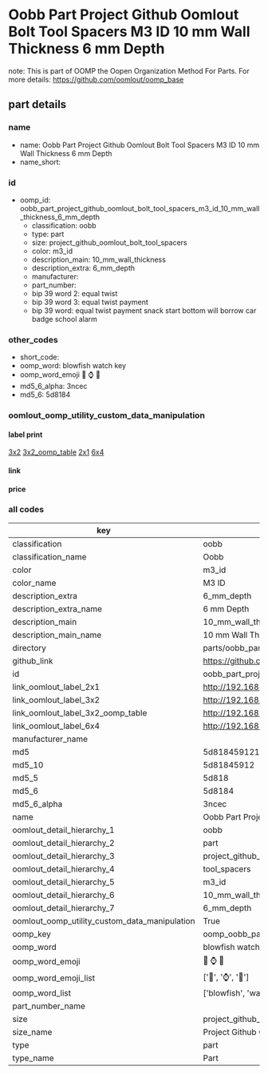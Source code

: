 # Oobb Part Project Github Oomlout Bolt Tool Spacers M3 ID 10 mm Wall Thickness 6 mm Depth  

note: This is part of OOMP the Oopen Organization Method For Parts. For more details: https://github.com/oomlout/oomp_base

##  part details
  







### name
* name: Oobb Part Project Github Oomlout Bolt Tool Spacers M3 ID 10 mm Wall Thickness 6 mm Depth
* name_short: 
### id
* oomp_id: oobb_part_project_github_oomlout_bolt_tool_spacers_m3_id_10_mm_wall_thickness_6_mm_depth
  * classification: oobb
  * type: part
  * size: project_github_oomlout_bolt_tool_spacers
  * color: m3_id
  * description_main: 10_mm_wall_thickness
  * description_extra: 6_mm_depth
  * manufacturer: 
  * part_number: 
  * bip 39 word 2: equal twist
  * bip 39 word 3: equal twist payment
  * bip 39 word: equal twist payment snack start bottom will borrow car badge school alarm

### other_codes
* short_code: 
* oomp_word: blowfish watch key
* oomp_word_emoji :blowfish: :watch: :key:
* md5_6_alpha: 3ncec
* md5_6: 5d8184






### oomlout_oomp_utility_custom_data_manipulation
#### label print
[3x2](http://192.168.1.245:1112/?label=oomp%203ncec)
[3x2_oomp_table](http://192.168.1.108:1112/?label=oomp%203ncec)
[2x1](http://192.168.1.242:1112/?label=oomp%203ncec)
[6x4](http://192.168.1.55:1112/?label=oomp%203ncec)    

#### link

                              

#### price







### all codes 
| key | value |  
| --- | --- |  
| classification | oobb |  
| classification_name | Oobb |  
| color | m3_id |  
| color_name | M3 ID |  
| description_extra | 6_mm_depth |  
| description_extra_name | 6 mm Depth |  
| description_main | 10_mm_wall_thickness |  
| description_main_name | 10 mm Wall Thickness |  
| directory | parts/oobb_part_project_github_oomlout_bolt_tool_spacers_m3_id_10_mm_wall_thickness_6_mm_depth |  
| github_link | https://github.com/oomlout/oomlout_oomp_part_src/tree/main/parts/oobb_part_project_github_oomlout_bolt_tool_spacers_m3_id_10_mm_wall_thickness_6_mm_depth |  
| id | oobb_part_project_github_oomlout_bolt_tool_spacers_m3_id_10_mm_wall_thickness_6_mm_depth |  
| link_oomlout_label_2x1 | http://192.168.1.242:1112/?label=oomp%203ncec |  
| link_oomlout_label_3x2 | http://192.168.1.245:1112/?label=oomp%203ncec |  
| link_oomlout_label_3x2_oomp_table | http://192.168.1.108:1112/?label=oomp%203ncec |  
| link_oomlout_label_6x4 | http://192.168.1.55:1112/?label=oomp%203ncec |  
| manufacturer_name |  |  
| md5 | 5d818459121a1f64696a5cd1437ae260 |  
| md5_10 | 5d81845912 |  
| md5_5 | 5d818 |  
| md5_6 | 5d8184 |  
| md5_6_alpha | 3ncec |  
| name | Oobb Part Project Github Oomlout Bolt Tool Spacers M3 ID 10 mm Wall Thickness 6 mm Depth |  
| oomlout_detail_hierarchy_1 | oobb |  
| oomlout_detail_hierarchy_2 | part |  
| oomlout_detail_hierarchy_3 | project_github_bolt |  
| oomlout_detail_hierarchy_4 | tool_spacers |  
| oomlout_detail_hierarchy_5 | m3_id |  
| oomlout_detail_hierarchy_6 | 10_mm_wall_thickness |  
| oomlout_detail_hierarchy_7 | 6_mm_depth |  
| oomlout_oomp_utility_custom_data_manipulation | True |  
| oomp_key | oomp_oobb_part_project_github_oomlout_bolt_tool_spacers_m3_id_10_mm_wall_thickness_6_mm_depth |  
| oomp_word | blowfish watch key |  
| oomp_word_emoji | :blowfish: :watch: :key: |  
| oomp_word_emoji_list | [':blowfish:', ':watch:', ':key:'] |  
| oomp_word_list | ['blowfish', 'watch', 'key'] |  
| part_number_name |  |  
| size | project_github_oomlout_bolt_tool_spacers |  
| size_name | Project Github Oomlout Bolt Tool Spacers |  
| type | part |  
| type_name | Part |  
